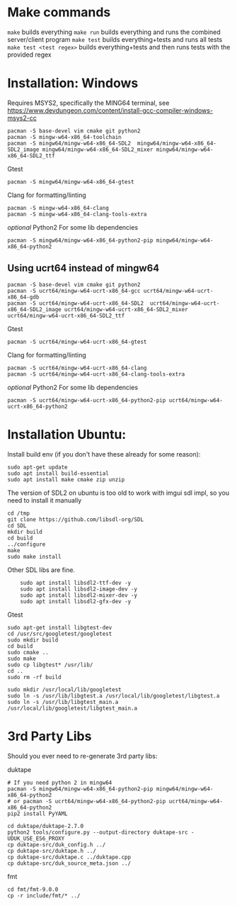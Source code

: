# Make commands

`make` builds everything
`make run` builds everything and runs the combined server/client program
`make test` builds everything+tests and runs all tests
`make test <test regex>` builds everything+tests and then runs tests with the provided regex

# Installation: Windows

Requires MSYS2, specifically the MING64 terminal, see https://www.devdungeon.com/content/install-gcc-compiler-windows-msys2-cc

```
pacman -S base-devel vim cmake git python2
pacman -S mingw-w64-x86_64-toolchain
pacman -S mingw64/mingw-w64-x86_64-SDL2  mingw64/mingw-w64-x86_64-SDL2_image mingw64/mingw-w64-x86_64-SDL2_mixer mingw64/mingw-w64-x86_64-SDL2_ttf
```

Gtest

```
pacman -S mingw64/mingw-w64-x86_64-gtest
```

Clang for formatting/linting

```
pacman -S mingw-w64-x86_64-clang
pacman -S mingw-w64-x86_64-clang-tools-extra
```

*optional* Python2 For some lib dependencies
```
pacman -S mingw64/mingw-w64-x86_64-python2-pip mingw64/mingw-w64-x86_64-python2
```

## Using ucrt64 instead of mingw64

```
pacman -S base-devel vim cmake git python2
pacman -S ucrt64/mingw-w64-ucrt-x86_64-gcc ucrt64/mingw-w64-ucrt-x86_64-gdb
pacman -S ucrt64/mingw-w64-ucrt-x86_64-SDL2  ucrt64/mingw-w64-ucrt-x86_64-SDL2_image ucrt64/mingw-w64-ucrt-x86_64-SDL2_mixer ucrt64/mingw-w64-ucrt-x86_64-SDL2_ttf
```

Gtest

```
pacman -S ucrt64/mingw-w64-ucrt-x86_64-gtest
```

Clang for formatting/linting

```
pacman -S ucrt64/mingw-w64-ucrt-x86_64-clang
pacman -S ucrt64/mingw-w64-ucrt-x86_64-clang-tools-extra
```

*optional* Python2 For some lib dependencies
```
pacman -S ucrt64/mingw-w64-ucrt-x86_64-python2-pip ucrt64/mingw-w64-ucrt-x86_64-python2
```

# Installation Ubuntu:

Install build env (if you don't have these already for some reason):

```
sudo apt-get update
sudo apt install build-essential
sudo apt install make cmake zip unzip
```

The version of SDL2 on ubuntu is too old to work with imgui sdl impl, so you need to install
it manually

```
cd /tmp
git clone https://github.com/libsdl-org/SDL
cd SDL
mkdir build
cd build
../configure
make
sudo make install
```

Other SDL libs are fine.

```
	sudo apt install libsdl2-ttf-dev -y
	sudo apt install libsdl2-image-dev -y
	sudo apt install libsdl2-mixer-dev -y
	sudo apt install libsdl2-gfx-dev -y
```

Gtest

```
sudo apt-get install libgtest-dev
cd /usr/src/googletest/googletest
sudo mkdir build
cd build
sudo cmake ..
sudo make
sudo cp libgtest* /usr/lib/
cd ..
sudo rm -rf build

sudo mkdir /usr/local/lib/googletest
sudo ln -s /usr/lib/libgtest.a /usr/local/lib/googletest/libgtest.a
sudo ln -s /usr/lib/libgtest_main.a /usr/local/lib/googletest/libgtest_main.a
```

# 3rd Party Libs

Should you ever need to re-generate 3rd party libs:

duktape

```
# If you need python 2 in mingw64
pacman -S mingw64/mingw-w64-x86_64-python2-pip mingw64/mingw-w64-x86_64-python2
# or pacman -S ucrt64/mingw-w64-x86_64-python2-pip ucrt64/mingw-w64-x86_64-python2
pip2 install PyYAML

cd duktape/duktape-2.7.0
python2 tools/configure.py --output-directory duktape-src -UDUK_USE_ES6_PROXY
cp duktape-src/duk_config.h ../
cp duktape-src/duktape.h ../
cp duktape-src/duktape.c ../duktape.cpp
cp duktape-src/duk_source_meta.json ../
```

fmt

```
cd fmt/fmt-9.0.0
cp -r include/fmt/* ../
```
